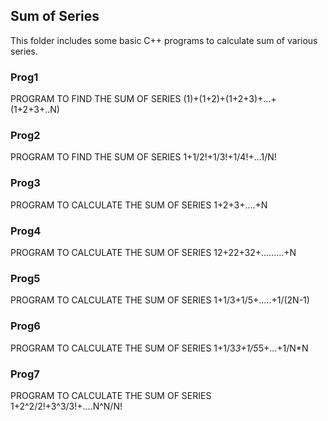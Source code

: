## Sum of Series
This folder includes some basic C++ programs to calculate sum of various series.

### Prog1
PROGRAM TO FIND THE SUM OF SERIES (1)+(1+2)+(1+2+3)+...+(1+2+3+..N)

### Prog2
PROGRAM TO FIND THE SUM OF SERIES 1+1/2!+1/3!+1/4!+...1/N!

### Prog3
PROGRAM TO CALCULATE THE SUM OF SERIES 1+2+3+….+N

### Prog4
PROGRAM TO CALCULATE THE SUM OF SERIES 12+22+32+………+N

### Prog5
PROGRAM TO CALCULATE THE SUM OF SERIES 1+1/3+1/5+…..+1/(2N-1)

### Prog6
PROGRAM TO CALCULATE THE SUM OF SERIES 1+1/3*3+1/5*5+...+1/N*N

### Prog7
PROGRAM TO CALCULATE THE SUM OF SERIES 1+2^2/2!+3^3/3!+….N^N/N!


